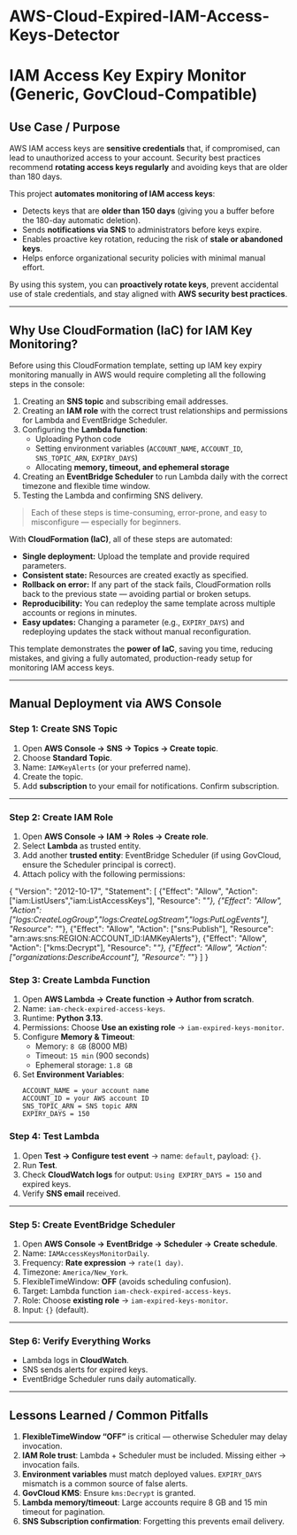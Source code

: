 # AWS-Cloud-Expired-IAM-Access-Keys-Detector

# IAM Access Key Expiry Monitor (Generic, GovCloud-Compatible)

## **Use Case / Purpose**

AWS IAM access keys are **sensitive credentials** that, if compromised, can lead to unauthorized access to your account. Security best practices recommend **rotating access keys regularly** and avoiding keys that are older than 180 days.  

This project **automates monitoring of IAM access keys**:

- Detects keys that are **older than 150 days** (giving you a buffer before the 180-day automatic deletion).  
- Sends **notifications via SNS** to administrators before keys expire.  
- Enables proactive key rotation, reducing the risk of **stale or abandoned keys**.  
- Helps enforce organizational security policies with minimal manual effort.  

By using this system, you can **proactively rotate keys**, prevent accidental use of stale credentials, and stay aligned with **AWS security best practices**.  

---

## **Why Use CloudFormation (IaC) for IAM Key Monitoring?**

Before using this CloudFormation template, setting up IAM key expiry monitoring manually in AWS would require completing all the following steps in the console:

1. Creating an **SNS topic** and subscribing email addresses.  
2. Creating an **IAM role** with the correct trust relationships and permissions for Lambda and EventBridge Scheduler.  
3. Configuring the **Lambda function**:
   - Uploading Python code  
   - Setting environment variables (`ACCOUNT_NAME`, `ACCOUNT_ID`, `SNS_TOPIC_ARN`, `EXPIRY_DAYS`)  
   - Allocating **memory, timeout, and ephemeral storage**  
4. Creating an **EventBridge Scheduler** to run Lambda daily with the correct timezone and flexible time window.  
5. Testing the Lambda and confirming SNS delivery.  

> Each of these steps is time-consuming, error-prone, and easy to misconfigure — especially for beginners.  

With **CloudFormation (IaC)**, all of these steps are automated:  

- **Single deployment:** Upload the template and provide required parameters.  
- **Consistent state:** Resources are created exactly as specified.  
- **Rollback on error:** If any part of the stack fails, CloudFormation rolls back to the previous state — avoiding partial or broken setups.  
- **Reproducibility:** You can redeploy the same template across multiple accounts or regions in minutes.  
- **Easy updates:** Changing a parameter (e.g., `EXPIRY_DAYS`) and redeploying updates the stack without manual reconfiguration.  

This template demonstrates the **power of IaC**, saving you time, reducing mistakes, and giving a fully automated, production-ready setup for monitoring IAM access keys.

---

## **Manual Deployment via AWS Console**

### **Step 1: Create SNS Topic**
1. Open **AWS Console → SNS → Topics → Create topic**.  
2. Choose **Standard Topic**.  
3. Name: `IAMKeyAlerts` (or your preferred name).  
4. Create the topic.  
5. Add **subscription** to your email for notifications. Confirm subscription.

---

### **Step 2: Create IAM Role**
1. Open **AWS Console → IAM → Roles → Create role**.  
2. Select **Lambda** as trusted entity.  
3. Add another **trusted entity**: EventBridge Scheduler (if using GovCloud, ensure the Scheduler principal is correct).  
4. Attach policy with the following permissions:

{
  "Version": "2012-10-17",
  "Statement": [
    {"Effect": "Allow", "Action": ["iam:ListUsers","iam:ListAccessKeys"], "Resource": "*"},
    {"Effect": "Allow", "Action": ["logs:CreateLogGroup","logs:CreateLogStream","logs:PutLogEvents"], "Resource": "*"},
    {"Effect": "Allow", "Action": ["sns:Publish"], "Resource": "arn:aws:sns:REGION:ACCOUNT_ID:IAMKeyAlerts"},
    {"Effect": "Allow", "Action": ["kms:Decrypt"], "Resource": "*"},
    {"Effect": "Allow", "Action": ["organizations:DescribeAccount"], "Resource": "*"}
  ]
}



### **Step 3: Create Lambda Function**

1. Open **AWS Lambda → Create function → Author from scratch**.  
2. Name: `iam-check-expired-access-keys`.  
3. Runtime: **Python 3.13**.  
4. Permissions: Choose **Use an existing role** → `iam-expired-keys-monitor`.  
5. Configure **Memory & Timeout**:
   - Memory: `8 GB` (8000 MB)  
   - Timeout: `15 min` (900 seconds)  
   - Ephemeral storage: `1.8 GB`  
6. Set **Environment Variables**:
   ```text
   ACCOUNT_NAME = your account name
   ACCOUNT_ID = your AWS account ID
   SNS_TOPIC_ARN = SNS topic ARN
   EXPIRY_DAYS = 150
### **Step 4: Test Lambda**

1. Open **Test → Configure test event** → name: `default`, payload: `{}`.  
2. Run **Test**.  
3. Check **CloudWatch logs** for output: `Using EXPIRY_DAYS = 150` and expired keys.  
4. Verify **SNS email** received.

---

### **Step 5: Create EventBridge Scheduler**

1. Open **AWS Console → EventBridge → Scheduler → Create schedule**.  
2. Name: `IAMAccessKeysMonitorDaily`.  
3. Frequency: **Rate expression** → `rate(1 day)`.  
4. Timezone: `America/New_York`.  
5. FlexibleTimeWindow: **OFF** (avoids scheduling confusion).  
6. Target: Lambda function `iam-check-expired-access-keys`.  
7. Role: Choose **existing role** → `iam-expired-keys-monitor`.  
8. Input: `{}` (default).

---

### **Step 6: Verify Everything Works**

- Lambda logs in **CloudWatch**.  
- SNS sends alerts for expired keys.  
- EventBridge Scheduler runs daily automatically.

---

## **Lessons Learned / Common Pitfalls**

1. **FlexibleTimeWindow “OFF”** is critical — otherwise Scheduler may delay invocation.  
2. **IAM Role trust**: Lambda + Scheduler must be included. Missing either → invocation fails.  
3. **Environment variables** must match deployed values. `EXPIRY_DAYS` mismatch is a common source of false alerts.  
4. **GovCloud KMS**: Ensure `kms:Decrypt` is granted.  
5. **Lambda memory/timeout**: Large accounts require 8 GB and 15 min timeout for pagination.  
6. **SNS Subscription confirmation**: Forgetting this prevents email delivery.
